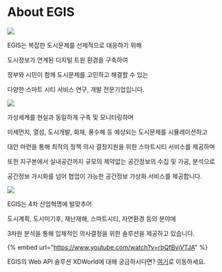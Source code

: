 # About EGIS

![](../.gitbook/assets/20220412\_102652.png)

EGIS는 복잡한 도시문제를 선제적으로 대응하기 위해

도시정보가 연계된 디지털 트윈 환경을 구축하여

정부와 시민이 함께 도시문제를 고민하고 해결할 수 있는

다양한 스마트 시티 서비스 연구, 개발 전문기업입니다.

![](<../.gitbook/assets/20220412\_102617 (1) (1).png>)

가상세계를 현실과 동일하게 구축 및 모니터링하며

미세먼지, 열섬, 도시개발, 화재, 풍수해 등 예상되는 도시문제를 시뮬레이션하고

대안 마련을 통해 최적의 정책 의사 결정지원을 위한 스마트시티 서비스를 제공하며

또한 지구본에서 실내공간까지 규모의 제약없는 공간정보의 수집 및 가공, 분석으로

공간정보 가시화를 넘어 협업이 가능한 공간정보 가상화 서비스를 제공합니다.

![](../.gitbook/assets/20220412\_102801.png)

EGIS는 4차 산업혁명에 발맞추어

도시계획, 도시미기후, 재난재해, 스마트시티, 자연환경 등의 분야에

3차원 분석을 통해 입체적인 의사결정을 위한 솔루션을 제공하고 있습니다.

{% embed url="https://www.youtube.com/watch?v=rbQfBviVTJA" %}

EGIS의 Web API 솔루션 XDWorld에 대해 궁금하시다면? [여기](introduce.md)로 이동하세요.
